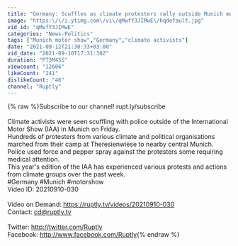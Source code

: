 ```yaml
---
title: "Germany: Scuffles as climate protesters rally outside Munich motor show"
image: "https:\/\/i.ytimg.com\/vi\/qMwfY3JIMwE\/hqdefault.jpg"
vid_id: "qMwfY3JIMwE"
categories: "News-Politics"
tags: ["Munich motor show","Germany","climate activists"]
date: "2021-09-12T21:30:33+03:00"
vid_date: "2021-09-10T17:31:38Z"
duration: "PT3M45S"
viewcount: "12606"
likeCount: "241"
dislikeCount: "46"
channel: "Ruptly"
---
```

{% raw %}Subscribe to our channel! rupt.ly/subscribe<br /><br />Climate activists were seen scuffling with police outside of the International Motor Show (IAA) in Munich on Friday. <br />Hundreds of protesters from various climate and political organisations marched from their camp at Theresienwiese to nearby central Munich. <br />Police used force and pepper spray against the protesters some requiring medical attention. <br />This year's edition of the IAA has experienced various protests and actions from climate groups over the past week.<br />#Germany #Munich #motorshow <br />    Video ID: 20210910-030<br /><br />    Video on Demand: <a rel="nofollow" target="blank" href="https://ruptly.tv/videos/20210910-030">https://ruptly.tv/videos/20210910-030</a><br />    Contact: cd@ruptly.tv    <br /><br />    Twitter: <a rel="nofollow" target="blank" href="http://twitter.com/Ruptly">http://twitter.com/Ruptly</a><br />    Facebook: <a rel="nofollow" target="blank" href="http://www.facebook.com/Ruptly">http://www.facebook.com/Ruptly</a>{% endraw %}
